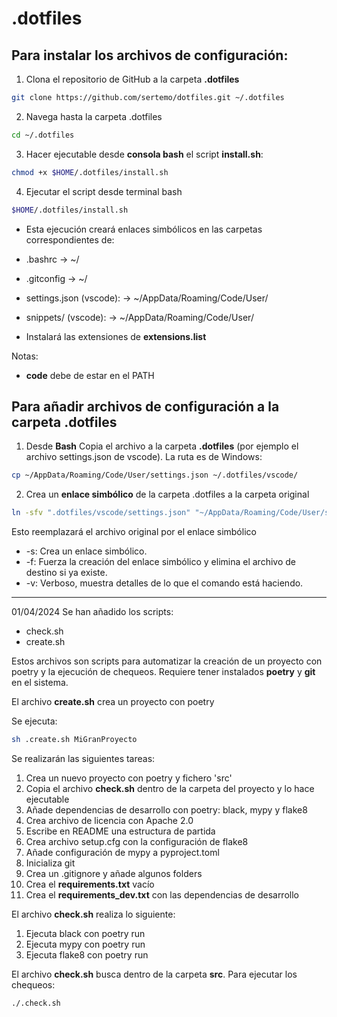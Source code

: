 # .dotfiles
## Para instalar los archivos de configuración:
1. Clona el repositorio de GitHub a la carpeta **.dotfiles**

```sh
git clone https://github.com/sertemo/dotfiles.git ~/.dotfiles

```
2. Navega hasta la carpeta .dotfiles
```sh
cd ~/.dotfiles
```

3. Hacer ejecutable desde **consola bash** el script **install.sh**:

```sh 
chmod +x $HOME/.dotfiles/install.sh
```

4. Ejecutar el script desde terminal bash

```sh
$HOME/.dotfiles/install.sh
```

- Esta ejecución creará enlaces simbólicos en las carpetas correspondientes de:
 - .bashrc -> ~/
 - .gitconfig -> ~/
 - settings.json (vscode): -> ~/AppData/Roaming/Code/User/
 - snippets/ (vscode): -> ~/AppData/Roaming/Code/User/

- Instalará las extensiones de **extensions.list**

Notas:
- **code** debe de estar en el PATH

## Para añadir archivos de configuración a la carpeta .dotfiles
1. Desde **Bash** Copia el archivo a la carpeta **.dotfiles** (por ejemplo el archivo
settings.json de vscode). La ruta es de Windows:

```sh
cp ~/AppData/Roaming/Code/User/settings.json ~/.dotfiles/vscode/

```

2. Crea un **enlace simbólico** de la carpeta .dotfiles a la carpeta original

```sh
ln -sfv ".dotfiles/vscode/settings.json" "~/AppData/Roaming/Code/User/settings.json"
```

Esto reemplazará el archivo original por el enlace simbólico
- -s: Crea un enlace simbólico.
- -f: Fuerza la creación del enlace simbólico y elimina el archivo de destino si ya existe.
- -v: Verboso, muestra detalles de lo que el comando está haciendo.

---

01/04/2024 Se han añadido los scripts:
- check.sh
- create.sh

Estos archivos son scripts para automatizar la creación de un proyecto con poetry y la ejecución de chequeos. Requiere tener instalados **poetry** y **git** en el sistema.

El archivo **create.sh** crea un proyecto con poetry

Se ejecuta:
```sh
sh .create.sh MiGranProyecto
```

Se realizarán las siguientes tareas:
1. Crea un nuevo proyecto con poetry y fichero 'src'
2. Copia el archivo **check.sh** dentro de la carpeta del proyecto y lo hace ejecutable
3. Añade dependencias de desarrollo con poetry: black, mypy y flake8
4. Crea archivo de licencia con Apache 2.0
5. Escribe en README una estructura de partida
6. Crea archivo setup.cfg con la configuración de flake8
7. Añade configuración de mypy a pyproject.toml
8. Inicializa git
9. Crea un .gitignore y añade algunos folders
10. Crea el **requirements.txt** vacío
11. Crea el **requirements_dev.txt** con las dependencias de desarrollo

El archivo **check.sh** realiza lo siguiente:
1. Ejecuta black con poetry run
2. Ejecuta mypy con poetry run
3. Ejecuta flake8 con poetry run

El archivo **check.sh** busca dentro de la carpeta **src**. Para ejecutar los chequeos:

```sh
./.check.sh
```
